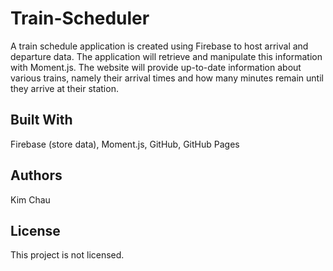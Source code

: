 # Train-Scheduler
A train schedule application is created using Firebase to host arrival and departure data. The application will retrieve and manipulate this information with Moment.js. The website will provide up-to-date information about various trains, namely their arrival times and how many minutes remain until they arrive at their station.

## Built With
Firebase (store data), Moment.js, GitHub, GitHub Pages

## Authors
Kim Chau

## License
This project is not licensed.